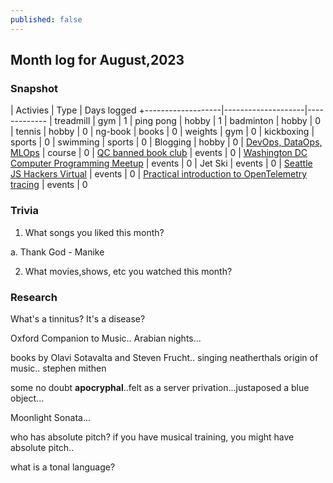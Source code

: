 ```yaml
---
published: false
---
```

## Month log for August,2023

### Snapshot

| Activies          | Type               | Days logged
+-------------------|--------------------|-------------
| treadmill         | gym                | 1
| ping pong         | hobby              | 1
| badminton         | hobby              | 0
| tennis            | hobby              | 0
| ng-book           | books              | 0
| weights           | gym                | 0
| kickboxing        | sports             | 0
| swimming          | sports             | 0
| Blogging          | hobby              | 0
| [DevOps, DataOps, MLOps](https://www.coursera.org/learn/devops-dataops-mlops-duke) | course | 0
| [QC banned book club](https://www.meetup.com/qc-banned-books-club/events/293871977/) | events | 0
| [Washington DC Computer Programming Meetup](https://www.meetup.com/washington-dc-computer-programming-meetup-group/) | events | 0
| Jet Ski           | events | 0
| [Seattle JS Hackers Virtual](https://www.meetup.com/seattlejshackers/events/vljddtyfclbtb) | events | 0
| [Practical introduction to OpenTelemetry tracing](https://www.meetup.com/charlotte-java-developers-meetup/events/294797711/) | events | 0


### Trivia

1. What songs you liked this month?

a. Thank God - Manike

2. What movies,shows, etc you watched this month?

### Research

What's a tinnitus? It's a disease?

Oxford Companion to Music.. Arabian nights...

books by Olavi Sotavalta and Steven Frucht.. singing neatherthals origin of music.. stephen mithen

some no doubt **apocryphal**..felt as a server privation...justaposed a blue object...

Moonlight Sonata...

who has absolute pitch? if you have musical training, you might have absolute pitch..

what is a tonal language?
